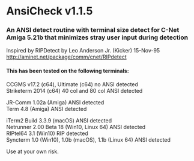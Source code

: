 # AnsiCheck v1.1.5
### An ANSI detect routine with terminal size detect for C-Net Amiga 5.21b that minimizes stray user input during detection 

Inspired by RIPDetect by Leo Anderson Jr. (Kicker) 15-Nov-95
http://aminet.net/package/comm/cnet/RIPdetect

#### This has been tested on the following terminals:
CCGMS v17.2 (c64), Ultimate (c64) no ANSI detected   
Striketerm 2014 (c64) 40 col and 80 col ANSI detected   

JR-Comm 1.02a (Amiga) ANSI detected   
Term 4.8 (Amiga) ANSI detected   

iTerm2 Build 3.3.9 (macOS) ANSI detected   
Netrunner 2.00 Beta 18 (Win10, Linux 64) ANSI detected   
RIPtel64 3.1 (Win10) RIP detected   
Syncterm 1.0 (Win10), 1.0b (macOS), 1.1b (Linux 64) ANSI detected   

Use at your own risk. 
